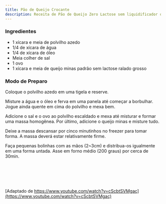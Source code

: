 ```yaml
---
title: Pão de Queijo Crocante
description: Receita de Pão de Queijo Zero Lactose sem liquidificador ou batedeira
---
```


### Ingredientes

- 1 xícara e meia de polvilho azedo
- 1/4 de xícara de água
- 1/4 de xícara de óleo
- Meia colher de sal
- 1 ovo
- 1 xícara e meia de queijo minas padrão sem lactose ralado grosso

### Modo de Preparo

Coloque o polvilho azedo em uma tigela e reserve.

Misture a água e o óleo e ferva em uma panela até começar a borbulhar. Jogue ainda quente em cima do polvilho e mexa bem.

Adicione o sal e o ovo ao polvilho escaldado e mexa até misturar e formar uma massa homogênea. Por último, adicione o queijo minas e misture tudo.

Deixe a massa descansar por cinco minutinhos no freezer para tomar forma. A massa deverá estar relativamente firme.

Faça pequenas bolinhas com as mãos (2~3cm) e distribua-os igualmente em uma forma untada. Asse em forno médio (200 graus) por cerca de 30min.

<br />
<br />
<br />
<br />

[Adaptado de https://www.youtube.com/watch?v=cScbtSVMgac](https://www.youtube.com/watch?v=cScbtSVMgac)
